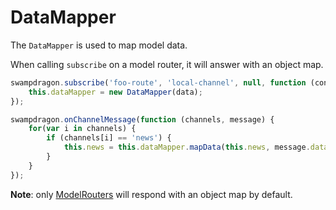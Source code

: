 # DataMapper #

The `DataMapper` is used to map model data.

When calling `subscribe` on a model router, it will answer with an object map.

```javascript
swampdragon.subscribe('foo-route', 'local-channel', null, function (context, data) {
    this.dataMapper = new DataMapper(data);
});

swampdragon.onChannelMessage(function (channels, message) {
    for(var i in channels) {
        if (channels[i] == 'news') {
            this.news = this.dataMapper.mapData(this.news, message.data);
        }
    }
});
```

**Note**: only [ModelRouters](routers/base-model-router.md) will respond with an object map by default.
